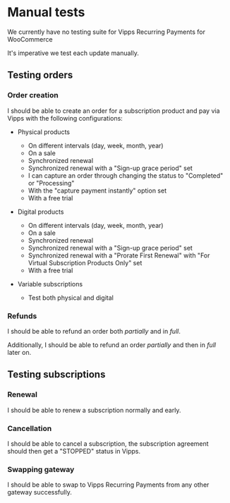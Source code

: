 # Manual tests

We currently have no testing suite for Vipps Recurring Payments for WooCommerce

It's imperative we test each update manually.

## Testing orders

### Order creation

I should be able to create an order for a subscription product and pay via Vipps with the following configurations:

- Physical products
    - On different intervals (day, week, month, year)
    - On a sale
    - Synchronized renewal
    - Synchronized renewal with a "Sign-up grace period" set
    - I can capture an order through changing the status to "Completed" or "Processing"
    - With the "capture payment instantly" option set
    - With a free trial
  
- Digital products
    - On different intervals (day, week, month, year)
    - On a sale
    - Synchronized renewal
    - Synchronized renewal with a "Sign-up grace period" set
    - Synchronized renewal with a "Prorate First Renewal" with "For Virtual Subscription Products Only" set
    - With a free trial
    
- Variable subscriptions
    - Test both physical and digital

### Refunds

I should be able to refund an order both _partially_ and in _full_.

Additionally, I should be able to refund an order _partially_ and then in _full_ later on.

## Testing subscriptions

### Renewal

I should be able to renew a subscription normally and early.

### Cancellation

I should be able to cancel a subscription, the subscription agreement should then get a "STOPPED" status in Vipps.

### Swapping gateway

I should be able to swap to Vipps Recurring Payments from any other gateway successfully.
